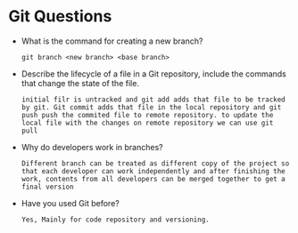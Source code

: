 # Git Questions

- What is the command for creating a new branch?

  `git branch <new branch> <base branch>`

- Describe the lifecycle of a file in a Git repository, include the commands that change the state of the file.

  `initial filr is untracked and git add adds that file to be tracked by git. Git commit adds that file in the local repository and git push push the commited file to remote repository. to update the local file with the changes on remote repository we can use git pull `

- Why do developers work in branches?

  `Different branch can be treated as different copy of the project so that each developer can work independently and after finishing the work, contents from all developers can be merged together to get a final version`

- Have you used Git before?

  `Yes, Mainly for code repository and versioning.`

